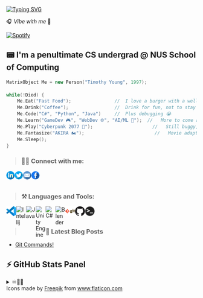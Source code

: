 [![Typing SVG](https://ancient-brook-52981.herokuapp.com?size=24&color=08F77D&background=FF4EFB00&width=550&lines=%F0%9F%91%8B+Hello+there!+I'm+Timothy+Young)](https://git.io/typing-svg)

🎧 _Vibe with me_ 🎺

[![Spotify](https://spotify-stats-timothyoung97.vercel.app/api/spotify)](https://open.spotify.com/user/31qd72w5v25ss2gn6tpaoaenqfru)

## 📟 I'm a penultimate CS undergrad @ NUS School of Computing 

```cpp
MatrixObject Me = new Person("Timothy Young", 1997);

while(!Died) {
    Me.Eat("Fast Food");                //  I love a burger with a well grilled patty 🍔
    Me.Drink("Coffee");                 //  Drink for fun, not to stay awake 🤡
    Me.Code("C#", "Python", "Java")     //  Plus debugging 😭
    Me.Learn("GameDev 🎮", "WebDev 🌐", "AI/ML 🤖");  //   More to come hehe ... 👨🏻‍💻 
    Me.Play("Cyberpunk 2077 🌆");                      //   Still buggy, but it's cool      m̸̛̫̤̮̙͈̘̼͔͎̮̺̀̉͊̍́͐́̄̇̍͛́̈́̿̏̓̃̑̋̚͜͜ͅá̵̳̜̦͙̥̜̼̬̙̭̘̈́̿̑́̿͆͐̀ͅͅt̶̡̛̬̦͙̻͉͔̺͗̉̀͐̓̍̊̾̌̈̀̍̀̒͛̒͝͝ͅr̸̡̧̦̘̖̬͇̮̺̿̏͌̃̾̍͜͝i̸̡̯̦̹̫͚̗̟̗͕̿̂́̌̑̆̈́̐͂͊̅́͒̑͝͝x̴̤̮̰̥̦̗͛
    Me.Fantasize("AKIRA 🏍️");                          //   Movie adaptation != Comics ⚠️
    Me.Sleep();
}
```

> ### 🤝🏼 Connect with me:

[<img align="left" alt="Timothyoung | LinkedIn" width="22px" src="public\linkedin.png" />][linkedin]
[<img align="left" alt="Timothyoung | Twitter" width="22px" src="public\twitter.png" />][twitter]
[<img align="left" alt="Timothyoung | Email" width="22px" src="public\email.png" />][email]
[<img align="left" alt="Timothyoung | Facebook" width="22px" src="public\facebook.png" />][facebook]

<br />
<br />

> ### ⚒️ Languages and Tools:

<img align="left" alt="Visual Studio Code" width="26px" src="https://raw.githubusercontent.com/github/explore/80688e429a7d4ef2fca1e82350fe8e3517d3494d/topics/visual-studio-code/visual-studio-code.png" />
<img align="left" alt="Intellij" width="26px" src="https://upload.wikimedia.org/wikipedia/commons/9/9c/IntelliJ_IDEA_Icon.svg" />
<img align="left" alt="Java" width="26px" src="https://cdn-icons-png.flaticon.com/512/226/226777.png" />
<img align="left" alt="Unity Engine" width="26px" src="https://cdn.icon-icons.com/icons2/2248/PNG/512/unity_icon_136074.png" />
<img align="left" alt="C#" width="26px" src="https://upload.wikimedia.org/wikipedia/commons/4/4f/Csharp_Logo.png" />
<img align="left" alt="Blender" width="26px" src="https://upload.wikimedia.org/wikipedia/commons/0/0c/Blender_logo_no_text.svg" />
<img align="left" alt="Git" width="26px" src="https://raw.githubusercontent.com/github/explore/80688e429a7d4ef2fca1e82350fe8e3517d3494d/topics/git/git.png" />
<img align="left" alt="GitHub" width="26px" src="https://raw.githubusercontent.com/github/explore/78df643247d429f6cc873026c0622819ad797942/topics/github/github.png" />
<img align="left" alt="Terminal" width="26px" src="https://raw.githubusercontent.com/github/explore/80688e429a7d4ef2fca1e82350fe8e3517d3494d/topics/terminal/terminal.png" />

<br />
<br />

> ### 📕 Latest Blog Posts

<!-- BLOG-POST-LIST:START -->
- [Git Commands!](https://dev.to/timothyoung97/git-commands-3pkh)
<!-- BLOG-POST-LIST:END -->

## ⚡ GitHub Stats Panel

<details>
  <summary>♾️📶🆙</summary>

  <h4><i>Recent Activities</i></h2>

<!--START_SECTION:activity-->
1. 🎉 Merged PR [#350](https://github.com/CS3247-Game-Development-Team-6/Doodles/pull/350) in [CS3247-Game-Development-Team-6/Doodles](https://github.com/CS3247-Game-Development-Team-6/Doodles)
2. 🎉 Merged PR [#354](https://github.com/CS3247-Game-Development-Team-6/Doodles/pull/354) in [CS3247-Game-Development-Team-6/Doodles](https://github.com/CS3247-Game-Development-Team-6/Doodles)
3. 💪 Opened PR [#354](https://github.com/CS3247-Game-Development-Team-6/Doodles/pull/354) in [CS3247-Game-Development-Team-6/Doodles](https://github.com/CS3247-Game-Development-Team-6/Doodles)
4. 🗣 Commented on [#352](https://github.com/CS3247-Game-Development-Team-6/Doodles/issues/352) in [CS3247-Game-Development-Team-6/Doodles](https://github.com/CS3247-Game-Development-Team-6/Doodles)
5. 💪 Opened PR [#352](https://github.com/CS3247-Game-Development-Team-6/Doodles/pull/352) in [CS3247-Game-Development-Team-6/Doodles](https://github.com/CS3247-Game-Development-Team-6/Doodles)
<!--END_SECTION:activity-->

---

<h4><i>General Stats</i></h2>

  <p align="center">
    <code><img align="center" src="https://github-readme-stats.vercel.app/api?username=Timothyoung97&count_private=true&show_icons=true&theme=blue-green" /></code>
    <code><img align="center" src="https://github-readme-stats.vercel.app/api/top-langs/?username=Timothyoung97&theme=blue-green&count_private=true" /></code>
  </p>  

---

<h4><i>Activity</i></h2>

  <p align="center">
    <code><img align="center" src="https://gragtimy97.herokuapp.com/graph?username=Timothyoung97&theme=chartreuse-dark" /></code>
    <code><img align="center" src="http://github-readme-streak-stats.herokuapp.com?user=Timothyoung97&theme=chartreuse-dark&date_format=M%20j%5B%2C%20Y%5D" /></code>
  </p>  

---

<h4><i>Contribution Graph</i></h2>

  <p align="center">
    <code><img align="center" src="./profile-3d-contrib/profile-night-green.svg" /></code>
  </p>  

---

<h4><i>Wakatime Stats</i></h2>
    
<!--START_SECTION:waka-->
![Code Time](http://img.shields.io/badge/Code%20Time-447%20hrs%2055%20mins-blue)

![Profile Views](http://img.shields.io/badge/Profile%20Views-3-blue)

![Lines of code](https://img.shields.io/badge/From%20Hello%20World%20I%27ve%20Written-2%20Million%20lines%20of%20code-blue)

**🐱 My GitHub Data** 

> 🏆 988 Contributions in the Year 2022
 > 
> 📦 2.0 MB Used in GitHub's Storage 
 > 
> 💼 Opted to Hire
 > 
> 📜 19 Public Repositories 
 > 
> 🔑 16 Private Repositories  
 > 
**I'm a Night 🦉** 

```text
🌞 Morning    75 commits     ██░░░░░░░░░░░░░░░░░░░░░░░   9.64% 
🌆 Daytime    237 commits    ███████░░░░░░░░░░░░░░░░░░   30.46% 
🌃 Evening    211 commits    ██████░░░░░░░░░░░░░░░░░░░   27.12% 
🌙 Night      255 commits    ████████░░░░░░░░░░░░░░░░░   32.78%

```
📅 **I'm Most Productive on Friday** 

```text
Monday       117 commits    ███░░░░░░░░░░░░░░░░░░░░░░   15.04% 
Tuesday      118 commits    ███░░░░░░░░░░░░░░░░░░░░░░   15.17% 
Wednesday    113 commits    ███░░░░░░░░░░░░░░░░░░░░░░   14.52% 
Thursday     104 commits    ███░░░░░░░░░░░░░░░░░░░░░░   13.37% 
Friday       125 commits    ████░░░░░░░░░░░░░░░░░░░░░   16.07% 
Saturday     98 commits     ███░░░░░░░░░░░░░░░░░░░░░░   12.6% 
Sunday       103 commits    ███░░░░░░░░░░░░░░░░░░░░░░   13.24%

```


📊 **This Week I Spent My Time On** 

```text
⌚︎ Time Zone: Asia/Singapore

💬 Programming Languages: 
C#                       10 hrs 5 mins       █████████████████████████   99.89% 
Markdown                 0 secs              ░░░░░░░░░░░░░░░░░░░░░░░░░   0.1% 
Other                    0 secs              ░░░░░░░░░░░░░░░░░░░░░░░░░   0.01%

🔥 Editors: 
VS Code                  10 hrs 5 mins       █████████████████████████   100.0%

🐱‍💻 Projects: 
Doodles                  10 hrs 5 mins       █████████████████████████   99.9% 
StopHuaWastingMyTime     0 secs              ░░░░░░░░░░░░░░░░░░░░░░░░░   0.1%

💻 Operating System: 
Mac                      10 hrs 5 mins       █████████████████████████   100.0%

```

**I Mostly Code in Python** 

```text
Python                   5 repos             ██████░░░░░░░░░░░░░░░░░░░   25.0% 
JavaScript               4 repos             █████░░░░░░░░░░░░░░░░░░░░   20.0% 
C                        3 repos             ███░░░░░░░░░░░░░░░░░░░░░░   15.0% 
C#                       3 repos             ███░░░░░░░░░░░░░░░░░░░░░░   15.0% 
C++                      2 repos             ██░░░░░░░░░░░░░░░░░░░░░░░   10.0%

```


**Timeline**

![Chart not found](https://raw.githubusercontent.com/Timothyoung97/Timothyoung97/main/charts/bar_graph.png) 


 Last Updated on 04/11/2022 18:52:30 UTC
<!--END_SECTION:waka-->
    
</details>

[facebook]: https://www.facebook.com/TimYoung97
[email]: mailto:e0518553@u.nus.edu
[twitter]: https://twitter.com/timothyoung97
[linkedin]: https://www.linkedin.com/in/shiyuan-yang97/

<div>Icons made by <a href="https://www.freepik.com" title="Freepik">Freepik</a> from <a href="https://www.flaticon.com/" title="Flaticon">www.flaticon.com</a></div>
